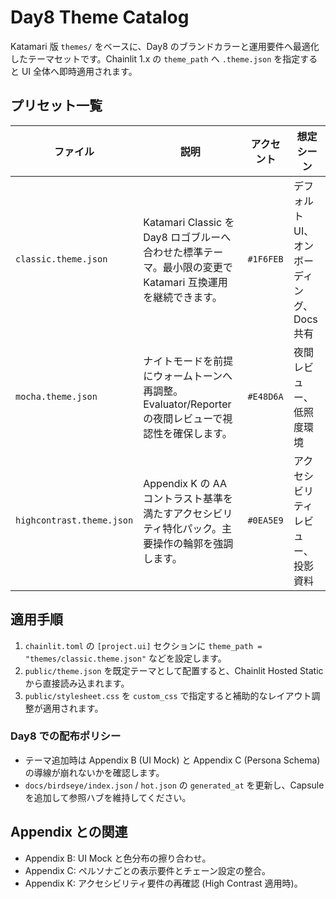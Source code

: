 # Day8 Theme Catalog

Katamari 版 `themes/` をベースに、Day8 のブランドカラーと運用要件へ最適化したテーマセットです。Chainlit 1.x の `theme_path` へ `.theme.json` を指定すると UI 全体へ即時適用されます。

## プリセット一覧

| ファイル | 説明 | アクセント | 想定シーン |
| --- | --- | --- | --- |
| `classic.theme.json` | Katamari Classic を Day8 ロゴブルーへ合わせた標準テーマ。最小限の変更で Katamari 互換運用を継続できます。 | `#1F6FEB` | デフォルト UI、オンボーディング、Docs 共有 |
| `mocha.theme.json` | ナイトモードを前提にウォームトーンへ再調整。Evaluator/Reporter の夜間レビューで視認性を確保します。 | `#E48D6A` | 夜間レビュー、低照度環境 |
| `highcontrast.theme.json` | Appendix K の AA コントラスト基準を満たすアクセシビリティ特化パック。主要操作の輪郭を強調します。 | `#0EA5E9` | アクセシビリティレビュー、投影資料 |

## 適用手順

1. `chainlit.toml` の `[project.ui]` セクションに `theme_path = "themes/classic.theme.json"` などを設定します。
2. `public/theme.json` を既定テーマとして配置すると、Chainlit Hosted Static から直接読み込まれます。
3. `public/stylesheet.css` を `custom_css` で指定すると補助的なレイアウト調整が適用されます。

### Day8 での配布ポリシー

- テーマ追加時は Appendix B (UI Mock) と Appendix C (Persona Schema) の導線が崩れないかを確認します。
- `docs/birdseye/index.json` / `hot.json` の `generated_at` を更新し、Capsule を追加して参照ハブを維持してください。

## Appendix との関連

- Appendix B: UI Mock と色分布の擦り合わせ。
- Appendix C: ペルソナごとの表示要件とチェーン設定の整合。
- Appendix K: アクセシビリティ要件の再確認 (High Contrast 適用時)。
